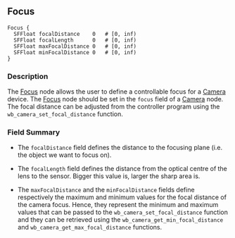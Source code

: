 ## Focus

```
Focus {
  SFFloat focalDistance    0   # [0, inf)
  SFFloat focalLength      0   # [0, inf)
  SFFloat maxFocalDistance 0   # [0, inf)
  SFFloat minFocalDistance 0   # [0, inf)
}
```

### Description

The [Focus](#focus) node allows the user to define a controllable focus for a [Camera](camera.md) device.
The [Focus](#focus) node should be set in the `focus` field of a [Camera](camera.md) node.
The focal distance can be adjusted from the controller program using the `wb_camera_set_focal_distance` function.

### Field Summary

- The `focalDistance` field defines the distance to the focusing plane (i.e. the object we want to focus on).

- The `focalLength` field defines the distance from the optical centre of the lens to the sensor.
Bigger this value is, larger the sharp area is.

- The `maxFocalDistance` and the `minFocalDistance` fields define respectively the maximum and minimum values for the focal distance of the camera focus.
Hence, they represent the minimum and maximum values that can be passed to the `wb_camera_set_focal_distance` function and they can be retrieved using the `wb_camera_get_min_focal_distance` and `wb_camera_get_max_focal_distance` functions.
